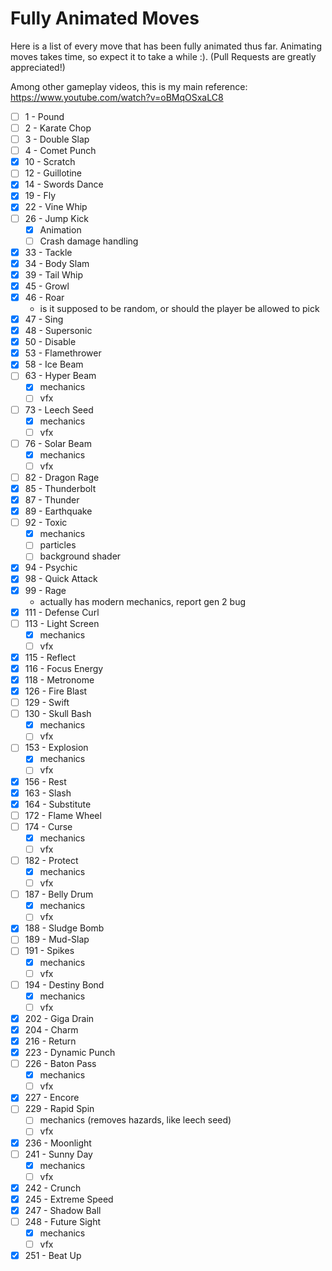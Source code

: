 # Fully Animated Moves

Here is a list of every move that has been fully animated thus far. Animating moves takes time, so expect it to take a while :). (Pull Requests are greatly appreciated!)

Among other gameplay videos, this is my main reference: https://www.youtube.com/watch?v=oBMqOSxaLC8

- [ ] 1 - Pound
- [ ] 2 - Karate Chop
- [ ] 3 - Double Slap
- [ ] 4 - Comet Punch
- [x] 10 - Scratch
- [ ] 12 - Guillotine
- [x] 14 - Swords Dance 
- [x] 19 - Fly
- [x] 22 - Vine Whip
- [ ] 26 - Jump Kick
  - [x] Animation
  - [ ] Crash damage handling
- [x] 33 - Tackle
- [x] 34 - Body Slam
- [x] 39 - Tail Whip
- [x] 45 - Growl
- [x] 46 - Roar
  - is it supposed to be random, or should the player be allowed to pick
- [x] 47 - Sing
- [x] 48 - Supersonic
- [x] 50 - Disable
- [x] 53 - Flamethrower
- [x] 58 - Ice Beam
- [ ] 63 - Hyper Beam
  - [x] mechanics
  - [ ] vfx
- [ ] 73 - Leech Seed
  - [x] mechanics
  - [ ] vfx
- [ ] 76 - Solar Beam
  - [x] mechanics
  - [ ] vfx
- [ ] 82 - Dragon Rage
- [x] 85 - Thunderbolt
- [x] 87 - Thunder
- [x] 89 - Earthquake
- [ ] 92 - Toxic
  - [x] mechanics
  - [ ] particles
  - [ ] background shader 
- [X] 94 - Psychic
- [x] 98 - Quick Attack
- [x] 99 - Rage
  - actually has modern mechanics, report gen 2 bug
- [x] 111 - Defense Curl
- [ ] 113 - Light Screen
  - [x] mechanics
  - [ ] vfx
- [x] 115 - Reflect
- [x] 116 - Focus Energy
- [x] 118 - Metronome
- [x] 126 - Fire Blast
- [ ] 129 - Swift
- [ ] 130 - Skull Bash
  - [x] mechanics
  - [ ] vfx
- [ ] 153 - Explosion
  - [x] mechanics
  - [ ] vfx
- [x] 156 - Rest
- [x] 163 - Slash
- [x] 164 - Substitute
- [ ] 172 - Flame Wheel
- [ ] 174 - Curse
  - [x] mechanics
  - [ ] vfx
- [ ] 182 - Protect
  - [X] mechanics
  - [ ] vfx
- [ ] 187 - Belly Drum
  - [x] mechanics
  - [ ] vfx
- [x] 188 - Sludge Bomb
- [ ] 189 - Mud-Slap
- [ ] 191 - Spikes
  - [x] mechanics
  - [ ] vfx
- [ ] 194 - Destiny Bond
  - [x] mechanics
  - [ ] vfx
- [x] 202 - Giga Drain
- [x] 204 - Charm
- [x] 216 - Return
- [x] 223 - Dynamic Punch
- [ ] 226 - Baton Pass
  - [x] mechanics
  - [ ] vfx
- [x] 227 - Encore
- [ ] 229 - Rapid Spin
  - [ ] mechanics (removes hazards, like leech seed)
  - [ ] vfx
- [x] 236 - Moonlight
- [ ] 241 - Sunny Day
  - [x] mechanics
  - [ ] vfx
- [x] 242 - Crunch
- [x] 245 - Extreme Speed
- [X] 247 - Shadow Ball
- [ ] 248 - Future Sight
  - [x] mechanics
  - [ ] vfx
- [x] 251 - Beat Up
